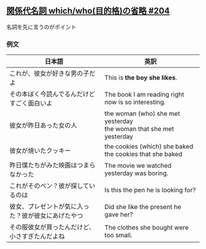 ## [関係代名詞 which/who(目的格)の省略 #204](https://youtu.be/JqF99DZlkws)  
名詞を先に言うのがポイント  
### 例文  
| 日本語 | 英訳 |
----|----  
| これが、彼女が好きな男の子だよ | This is **the boy she likes**. |
| その本ぼく今読んでるんだけどすごく面白いよ | The book I am reading right now is so interesting. |  
| 彼女が昨日あった女の人 | the woman (who) she met yesterday<br>the woman that she met yesterday |  
| 彼女が焼いたクッキー | the cookies (which) she baked<br>the cookies that she baked |  
| 昨日僕たちがみた映画はつまらなかった | The movie we watched yesterday was boring. |  
| これがそのペン？彼が探しているのは | Is this the pen he is looking for? |  
| 彼女、プレゼントが気に入った？彼が彼女にあげたやつ | Did she like the present he gave her? |  
| その服彼女が買ったんだけど、小さすぎたんだよね | The clothes she bought were too small. |  
